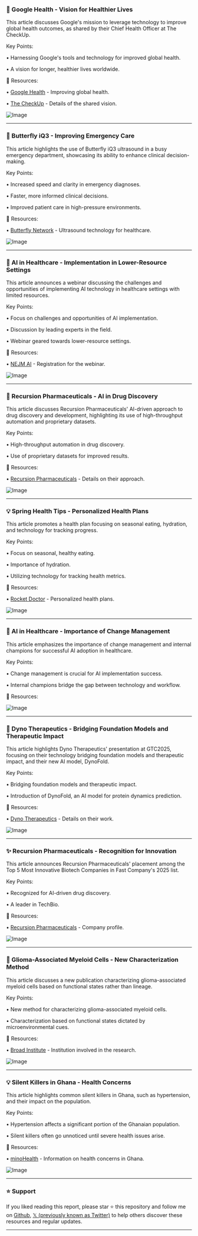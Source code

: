 ### 🤖 Google Health - Vision for Healthier Lives

This article discusses Google's mission to leverage technology to improve global health outcomes, as shared by their Chief Health Officer at The CheckUp.

Key Points:

•  Harnessing Google's tools and technology for improved global health.

•  A vision for longer, healthier lives worldwide.


🔗 Resources:

• [Google Health](https://x.com/GoogleHealth) -  Improving global health.

• [The CheckUp](https://goo.gle/4hv7qpN) -  Details of the shared vision.

![Image](https://pbs.twimg.com/ext_tw_video_thumb/1903128414871244800/pu/img/tyPJ46SoJhbwIdc8.jpg)


---
### 🚀 Butterfly iQ3 -  Improving Emergency Care

This article highlights the use of Butterfly iQ3 ultrasound in a busy emergency department, showcasing its ability to enhance clinical decision-making.


Key Points:

• Increased speed and clarity in emergency diagnoses.

• Faster, more informed clinical decisions.

• Improved patient care in high-pressure environments.


🔗 Resources:

• [Butterfly Network](https://x.com/ButterflyNetInc) -  Ultrasound technology for healthcare.

![Image](https://pbs.twimg.com/ext_tw_video_thumb/1903114134558060544/pu/img/a5yFU9OC-Y98OMEi.jpg)


---
### 🤖 AI in Healthcare -  Implementation in Lower-Resource Settings

This article announces a webinar discussing the challenges and opportunities of implementing AI technology in healthcare settings with limited resources.

Key Points:

•  Focus on challenges and opportunities of AI implementation.

•  Discussion by leading experts in the field.

•  Webinar geared towards lower-resource settings.


🔗 Resources:

• [NEJM AI](https://events.nejm.org/events/749) - Registration for the webinar.

![Image](https://pbs.twimg.com/media/Gl2I9nGbEAAs2O2?format=jpg&name=small)


---
### 🤖 Recursion Pharmaceuticals - AI in Drug Discovery

This article discusses Recursion Pharmaceuticals' AI-driven approach to drug discovery and development, highlighting its use of high-throughput automation and proprietary datasets.

Key Points:

• High-throughput automation in drug discovery.

• Use of proprietary datasets for improved results.


🔗 Resources:

• [Recursion Pharmaceuticals](https://x.com/RecursionPharma) - Details on their approach.

![Image](https://pbs.twimg.com/media/GmfkfZjXcAARk0Y?format=jpg&name=small)


---
### 💡 Spring Health Tips - Personalized Health Plans

This article promotes a health plan focusing on seasonal eating, hydration, and technology for tracking progress.

Key Points:

• Focus on seasonal, healthy eating.

• Importance of hydration.

• Utilizing technology for tracking health metrics.


🔗 Resources:

• [Rocket Doctor](https://hubs.ly/Q03cJg830) - Personalized health plans.

![Image](https://pbs.twimg.com/media/GmfiQ4KasAAqX27?format=jpg&name=small)


---
### 🤖 AI in Healthcare -  Importance of Change Management

This article emphasizes the importance of change management and internal champions for successful AI adoption in healthcare.

Key Points:

• Change management is crucial for AI implementation success.

• Internal champions bridge the gap between technology and workflow.


🔗 Resources:


![Image](https://pbs.twimg.com/ext_tw_video_thumb/1902736922822225920/pu/img/oB0eqVKrk0kEX5Cm.jpg)


---
### 🤖 Dyno Therapeutics -  Bridging Foundation Models and Therapeutic Impact

This article highlights Dyno Therapeutics' presentation at GTC2025, focusing on their technology bridging foundation models and therapeutic impact, and their new AI model, DynoFold.

Key Points:

• Bridging foundation models and therapeutic impact.

• Introduction of DynoFold, an AI model for protein dynamics prediction.


🔗 Resources:

• [Dyno Therapeutics](https://x.com/Dyno_Tx) -  Details on their work.

![Image](https://pbs.twimg.com/media/GmaGBpkWgAASek6?format=jpg&name=small)


---
### ✨ Recursion Pharmaceuticals -  Recognition for Innovation

This article announces Recursion Pharmaceuticals' placement among the Top 5 Most Innovative Biotech Companies in Fast Company's 2025 list.

Key Points:

• Recognized for AI-driven drug discovery.

•  A leader in TechBio.


🔗 Resources:

• [Recursion Pharmaceuticals](https://x.com/RecursionPharma) - Company profile.

![Image](https://pbs.twimg.com/media/GmZ_OwNXgAAn3_v?format=jpg&name=small)


---
### 🤖 Glioma-Associated Myeloid Cells -  New Characterization Method

This article discusses a new publication characterizing glioma-associated myeloid cells based on functional states rather than lineage.

Key Points:

• New method for characterizing glioma-associated myeloid cells.

• Characterization based on functional states dictated by microenvironmental cues.


🔗 Resources:

• [Broad Institute](https://x.com/broadinstitute) -  Institution involved in the research.

![Image](https://pbs.twimg.com/media/Gl8ABbAXUAArXDN?format=jpg&name=small)


---
### 💡 Silent Killers in Ghana -  Health Concerns

This article highlights common silent killers in Ghana, such as hypertension, and their impact on the population.

Key Points:

• Hypertension affects a significant portion of the Ghanaian population.

• Silent killers often go unnoticed until severe health issues arise.



🔗 Resources:

• [minoHealth](https://x.com/minoHealth) -  Information on health concerns in Ghana.

![Image](https://pbs.twimg.com/media/GmVO6WbXEAEw2qF?format=jpg&name=small)


---

### ⭐️ Support

If you liked reading this report, please star ⭐️ this repository and follow me on [Github](https://github.com/Drix10), [𝕏 (previously known as Twitter)](https://x.com/DRIX_10_) to help others discover these resources and regular updates.

---